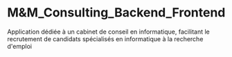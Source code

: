 # M&M_Consulting_Backend_Frontend
 Application dédiée à un cabinet de conseil en informatique,            facilitant le recrutement de candidats spécialisés en informatique à la recherche d'emploi
